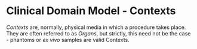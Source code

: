 # Clinical Domain Model - Contexts

*Contexts* are, normally, physical media in which a procedure takes place. They
are often referred to as *Organs*, but strictly, this need not be the case -
phantoms or *ex vivo* samples are valid Contexts.

